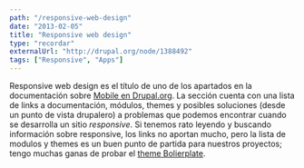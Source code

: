 ```yaml
---
path: "/responsive-web-design"
date: "2013-02-05"
title: "Responsive web design"
type: "recordar"
externalUrl: "http://drupal.org/node/1388492"
tags: ["Responsive", "Apps"]
---
```


Responsive web design es el título de uno de los apartados en la documentación sobre [Mobile en Drupal.org](http://drupal.org/documentation/mobile). La sección cuenta con una lista de links a documentación, módulos, themes y posibles soluciones (desde un punto de vista drupalero) a problemas que podemos encontrar cuando se desarrolla un sitio _responsive_. Si tenemos rato leyendo y buscando información sobre responsive, los links no aportan mucho, pero la lista de modulos y themes es un buen punto de partida para nuestros proyectos; tengo muchas ganas de probar el [theme Bolierplate](http://drupal.org/project/boilerplate).
